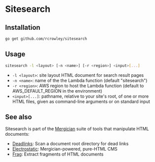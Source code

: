 Sitesearch
==========

Installation
------------

```sh
go get github.com/rcrowley/sitesearch
```

Usage
-----

```sh
sitesearch -l <layout> [-n <name>] [-r <region>] <input>[...]
```

* `-l <layout>`: site layout HTML document for search result pages
* `-n <name>`: name of the the Lambda function (default "sitesearch")
* `-r <region>`: AWS region to host the Lambda function (default to AWS\_DEFAULT\_REGION in the environment)
* `<input>[...]`: pathname, relative to your site's root, of one or more HTML files, given as command-line arguments or on standard input

See also
--------

Sitesearch is part of the [Mergician](https://github.com/rcrowley/mergician) suite of tools that manipulate HTML documents:

* [Deadlinks](https://github.com/rcrowley/deadlinks): Scan a document root directory for dead links
* [Electrostatic](https://github.com/rcrowley/electrostatic): Mergician-powered, pure-HTML CMS
* [Frag](https://github.com/rcrowley/frag): Extract fragments of HTML documents
